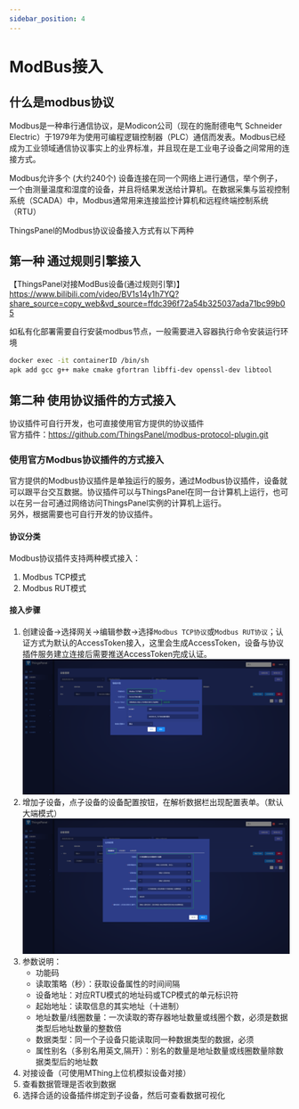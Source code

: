 ```yaml
---
sidebar_position: 4
---
```


# ModBus接入

## 什么是modbus协议

Modbus是一种串行通信协议，是Modicon公司（现在的施耐德电气 Schneider Electric）于1979年为使用可编程逻辑控制器（PLC）通信而发表。Modbus已经成为工业领域通信协议事实上的业界标准，并且现在是工业电子设备之间常用的连接方式。

Modbus允许多个 (大约240个) 设备连接在同一个网络上进行通信，举个例子，一个由测量温度和湿度的设备，并且将结果发送给计算机。在数据采集与监视控制系统（SCADA）中，Modbus通常用来连接监控计算机和远程终端控制系统（RTU）

ThingsPanel的Modbus协议设备接入方式有以下两种

## 第一种 通过规则引擎接入

【ThingsPanel对接ModBus设备(通过规则引擎)】  
https://www.bilibili.com/video/BV1s14y1h7YQ?share_source=copy_web&vd_source=ffdc396f72a54b325037ada71bc99b05

如私有化部署需要自行安装modbus节点，一般需要进入容器执行命令安装运行环境
```bash
docker exec -it containerID /bin/sh
apk add gcc g++ make cmake gfortran libffi-dev openssl-dev libtool
```

## 第二种 使用协议插件的方式接入
协议插件可自行开发，也可直接使用官方提供的协议插件  
官方插件：https://github.com/ThingsPanel/modbus-protocol-plugin.git
### 使用官方Modbus协议插件的方式接入
官方提供的Modbus协议插件是单独运行的服务，通过Modbus协议插件，设备就可以跟平台交互数据。协议插件可以与ThingsPanel在同一台计算机上运行，也可以在另一台可通过网络访问ThingsPanel实例的计算机上运行。  
另外，根据需要也可自行开发的协议插件。
#### 协议分类
Modbus协议插件支持两种模式接入：
1. Modbus TCP模式
2. Modbus RUT模式
#### 接入步骤
1. 创建设备->选择网关->编辑参数->选择`Modbus TCP协议`或`Modbus RUT协议`；认证方式为默认的AccessToken接入，这里会生成AccessToken，设备与协议插件服务建立连接后需要推送AccessToken完成认证。
![编辑参数](image/modbus1.png)
3. 增加子设备，点子设备的设备配置按钮，在解析数据栏出现配置表单。（默认大端模式）
![设备配置](image/modbus2.png)
5. 参数说明：
    - 功能码
    - 读取策略（秒）：获取设备属性的时间间隔
    - 设备地址：对应RTU模式的地址码或TCP模式的单元标识符
    - 起始地址：读取信息的其实地址（十进制）
    - 地址数量/线圈数量：一次读取的寄存器地址数量或线圈个数，必须是数据类型后地址数量的整数倍
    - 数据类型：同一个子设备只能读取同一种数据类型的数据，必须
    - 属性别名（多别名用英文,隔开）：别名的数量是地址数量或线圈数量除数据类型后的地址数
6. 对接设备（可使用MThing上位机模拟设备对接）
7. 查看数据管理是否收到数据
8. 选择合适的设备插件绑定到子设备，然后可查看数据可视化


